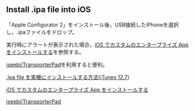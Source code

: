 ## Install .ipa file into iOS

「Apple Configurator 2」をインストール後，USB接続したiPhoneを選択し，.ipaファイルをドロップ。

実行時にアラートが表示された場合，[iOS でカスタムのエンタープライズ App をインストールする](https://support.apple.com/ja-jp/ht204460)を参照する。

[iseebi/TransporterPad](https://github.com/iseebi/TransporterPad)を利用すると便利。

[.ipa file を実機にインストールする方法(iTunes 12.7)](https://qiita.com/CheBlankenship/items/486cf399cb607b8a7bab)

[iOS でカスタムのエンタープライズ App をインストールする](https://support.apple.com/ja-jp/ht204460)

[iseebi/TransporterPad](https://github.com/iseebi/TransporterPad)
